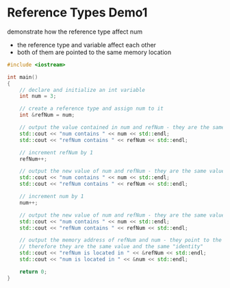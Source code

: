 # Reference Types Demo1
demonstrate how the reference type affect num 
   + the reference type and variable affect each other
   + both of them are pointed to the same memory location
```cpp
#include <iostream>

int main()
{ 
	// declare and initialize an int variable
	int num = 3; 

	// create a reference type and assign num to it
	int &refNum = num;

	// output the value contained in num and refNum - they are the same value
	std::cout << "num contains " << num << std::endl;
	std::cout << "refNum contains " << refNum << std::endl;

	// increment refNum by 1
	refNum++;

	// output the new value of num and refNum - they are the same value
	std::cout << "num contains " << num << std::endl;
	std::cout << "refNum contains " << refNum << std::endl;

	// increment num by 1
	num++;

	// output the new value of num and refNum - they are the same value
	std::cout << "num contains " << num << std::endl;
	std::cout << "refNum contains " << refNum << std::endl;

	// output the memory address of refNum and num - they point to the same location
	// therefore they are the same value and the same "identity"
	std::cout << "refNum is located in " << &refNum << std::endl;
	std::cout << "num is located in " << &num << std::endl;

	return 0;
}
```
